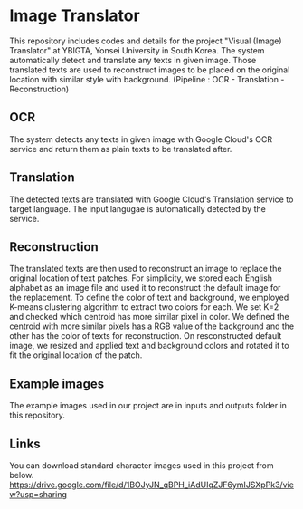 # Image Translator

This repository includes codes and details for the project "Visual (Image) Translator" at YBIGTA, Yonsei University in South Korea. The system automatically detect and translate any texts in given image. Those translated texts are used to reconstruct images to be placed on the original location with similar style with background. (Pipeline : OCR - Translation - Reconstruction)

## OCR

The system detects any texts in given image with Google Cloud's OCR service and return them as plain texts to be translated after.

## Translation

The detected texts are translated with Google Cloud's Translation service to target language. The input langugae is automatically detected by the service.

## Reconstruction

The translated texts are then used to reconstruct an image to replace the original location of text patches. For simplicity, we stored each English alphabet as an image file and used it to reconstruct the default image for the replacement. To define the color of text and background, we employed K-means clustering algorithm to extract two colors for each. We set K=2 and checked which centroid has more similar pixel in color. We defined the centroid with more similar pixels has a RGB value of the background and the other has the color of texts for reconstruction. On resconstructed default image, we resized and applied text and background colors and rotated it to fit the original location of the patch. 


## Example images

The example images used in our project are in inputs and outputs folder in this repository.


## Links

You can download standard character images used in this project from below.
<https://drive.google.com/file/d/1BOJyJN_qBPH_iAdUIqZJF6ymIJSXpPk3/view?usp=sharing>
